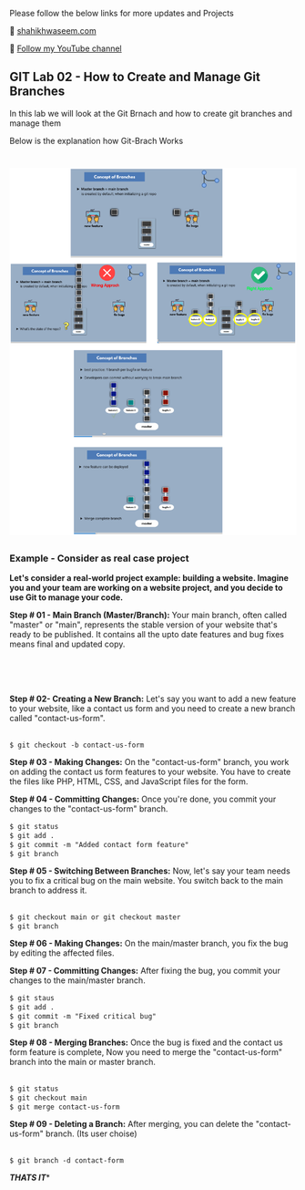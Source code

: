 
Please follow the below links for more updates and Projects

💾 <a href="https://shaikhwaseem.com" target="_blank">shahikhwaseem.com</a> <br>

💾 <a href="https://www.youtube.com/@waseeemuddin" target="_blank">Follow my YouTube channel</a>


##  GIT Lab 02 - How to Create and Manage Git Branches

In this lab we will look at the Git Brnach and how to create git branches and manage them

Below is the explanation how Git-Brach Works

# ![gitbranch](src/gitbranch.png)


### Example - Consider as real case project

**Let's consider a real-world project example: building a website. Imagine you and your team are working on a website project, and you decide to use Git to manage your code.**

**Step # 01 - Main Branch (Master/Branch):**  Your main branch, often called "master" or "main", represents the stable version of your website that's ready to be published. It contains all the  upto date features and bug fixes means final and updated copy.
<br>

<br><br><br>

**Step # 02- Creating a New Branch:** Let's say you want to add a new feature to your website, like a contact us form and you need to create a new branch called "contact-us-form".

``` shell

$ git checkout -b contact-us-form

```
**Step # 03 - Making Changes:** On the "contact-us-form" branch, you work on adding the contact us form features to your website. You have to create the files like PHP, HTML, CSS, and JavaScript files for the form.
<br>




**Step # 04 - Committing Changes:** Once you're done, you commit your changes to the "contact-us-form" branch.

``` shell
$ git status
$ git add .
$ git commit -m "Added contact form feature"
$ git branch

```


**Step # 05 - Switching Between Branches:** Now, let's say your team needs you to fix a critical bug on the main website. You switch back to the main branch to address it.

``` shell

$ git checkout main or git checkout master
$ git branch

```


**Step # 06 - Making Changes:** On the main/master branch, you fix the bug by editing the affected files.




**Step # 07 - Committing Changes:** After fixing the bug, you commit your changes to the main/master branch.

``` shell
$ git staus
$ git add .
$ git commit -m "Fixed critical bug"
$ git branch

```

**Step # 08 - Merging Branches:** Once the bug is fixed and the contact us form feature is complete, Now you need to merge the "contact-us-form" branch into the main or master branch.

``` shell

$ git status
$ git checkout main
$ git merge contact-us-form

```


**Step # 09 - Deleting a Branch:** After merging, you can delete the "contact-us-form" branch. (Its user choise)

``` shell

$ git branch -d contact-form

```

*******************THATS IT********************
